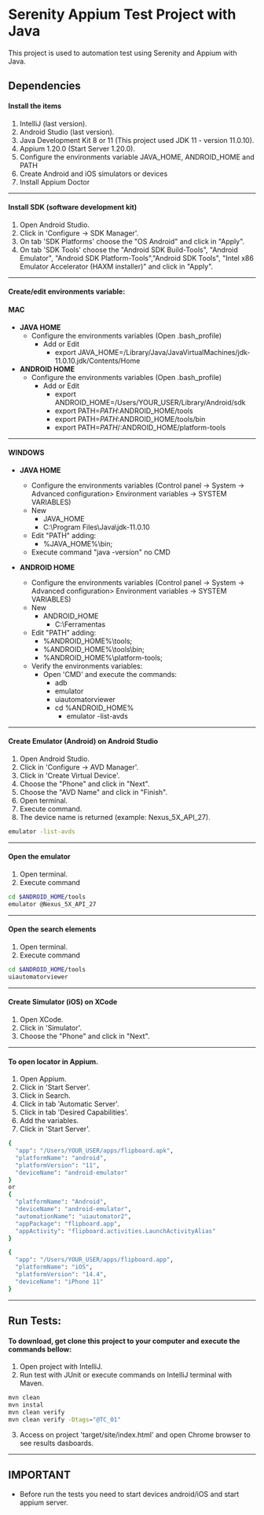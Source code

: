 # Serenity Appium Test Project with Java

This project is used to automation test using Serenity and Appium with Java.

## Dependencies

#### Install the items

1. IntelliJ (last version).
2. Android Studio (last version).
3. Java Development Kit 8 or 11 (This project used JDK 11 - version 11.0.10).
4. Appium 1.20.0 (Start Server 1.20.0).
5. Configure the environments variable JAVA_HOME, ANDROID_HOME and PATH
6. Create Android and iOS simulators or devices
7. Install Appium Doctor

---
#### Install SDK (software development kit)

1. Open Android Studio.
2. Click in 'Configure -> SDK Manager'.
3. On tab 'SDK Platforms' choose the "OS Android" and click in "Apply".
4. On tab 'SDK Tools' choose the "Android SDK Build-Tools", "Android Emulator", "Android SDK Platform-Tools","Android SDK Tools", "Intel x86 Emulator Accelerator (HAXM installer)" and click in "Apply".

---

#### Create/edit environments variable:

#### MAC

- **JAVA HOME**
    - Configure the environments variables (Open .bash_profile)
        - Add or Edit
            - export JAVA_HOME=/Library/Java/JavaVirtualMachines/jdk-11.0.10.jdk/Contents/Home
- **ANDROID HOME**
    - Configure the environments variables (Open .bash_profile)
        - Add or Edit
            - export ANDROID_HOME=/Users/YOUR_USER/Library/Android/sdk
            - export PATH=$PATH:$ANDROID_HOME/tools
            - export PATH=$PATH:$ANDROID_HOME/tools/bin
            - export PATH=$PATH/:$ANDROID_HOME/platform-tools

---
#### WINDOWS

- **JAVA HOME**
    - Configure the environments variables (Control panel -> System -> Advanced configuration> Environment variables -> SYSTEM VARIABLES)
    - New
        - JAVA_HOME
        - C:\Program Files\Java\jdk-11.0.10
    - Edit "PATH" adding:
        - %JAVA_HOME%\bin;
    - Execute command "java -version" no CMD


- **ANDROID HOME**
    - Configure the environments variables (Control panel -> System -> Advanced configuration> Environment variables -> SYSTEM VARIABLES)
    - New
        - ANDROID_HOME
            - C:\Ferramentas
    - Edit "PATH" adding:
        - %ANDROID_HOME%\tools;
        - %ANDROID_HOME%\tools\bin;
        - %ANDROID_HOME%\platform-tools;
    - Verify the environments variables:
        - Open 'CMD' and execute the commands:
            - adb
            - emulator
            - uiautomatorviewer
            - cd %ANDROID_HOME%
                - emulator -list-avds

---
#### Create Emulator (Android) on Android Studio

1. Open Android Studio.
2. Click in 'Configure -> AVD Manager'.
3. Click in 'Create Virtual Device'.
4. Choose the "Phone" and click in "Next".
5. Choose the "AVD Name" and click in "Finish".
6. Open terminal.
7. Execute command.
8. The device name is returned (example: Nexus_5X_API_27).
```bash
emulator -list-avds
```

---

#### Open the emulator
1. Open terminal.
2. Execute command
```bash
cd $ANDROID_HOME/tools
emulator @Nexus_5X_API_27
```

---

#### Open the search elements
1. Open terminal.
2. Execute command
```bash
cd $ANDROID_HOME/tools
uiautomatorviewer
```

---

#### Create Simulator (iOS) on XCode

1. Open XCode.
2. Click in 'Simulator'.
3. Choose the "Phone" and click in "Next".

---

#### To open locator in Appium.
1. Open Appium.
2. Click in 'Start Server'.
3. Click in Search.
4. Click in tab 'Automatic Server'.
5. Click in tab 'Desired Capabilities'.
6. Add the variables.
7. Click in 'Start Server'.

```bash
{
  "app": "/Users/YOUR_USER/apps/flipboard.apk",
  "platformName": "android",
  "platformVersion": "11",
  "deviceName": "android-emulator"
}
or
{
  "platformName": "Android",
  "deviceName": "android-emulator",
  "automationName": "uiautomator2",
  "appPackage": "flipboard.app",
  "appActivity": "flipboard.activities.LaunchActivityAlias"
}
```

```bash
{
  "app": "/Users/YOUR_USER/apps/flipboard.app",
  "platformName": "iOS",
  "platformVersion": "14.4",
  "deviceName": "iPhone 11"
}
```



---

## Run Tests:

#### To download, get clone this project to your computer and execute the commands bellow:

1. Open project with IntelliJ.
2. Run test with JUnit or execute commands on IntelliJ terminal with Maven.

```bash
mvn clean
mvn instal
mvn clean verify
mvn clean verify -Dtags="@TC_01"
```
3. Access on project 'target/site/index.html' and open Chrome browser to see results dasboards.


---

## IMPORTANT

* Before run the tests you need to start devices android/iOS and start appium server.
